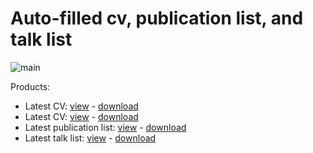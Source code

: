 # Auto-filled cv, publication list, and talk list
![main](https://github.com/RiccardoBuscicchio/CV/actions/workflows/main.yml/badge.svg?branch=main)

Products:
- Latest CV: [view](http://github.com/RiccardoBuscicchio/CV/blob/build/CV.pdf) - [download](http://github.com/RiccardoBuscicchio/CV/raw/build/CV.pdf)
- Latest CV: [view](http://github.com/RiccardoBuscicchio/CV/blob/build/CVshort.pdf) - [download](http://github.com/RiccardoBuscicchio/CV/raw/build/CVshort.pdf)
- Latest publication list: [view](http://github.com/RiccardoBuscicchio/CV/blob/build/publist.pdf) - [download](http://github.com/RiccardoBuscicchio/CV/raw/build/publist.pdf)
- Latest talk list: [view](http://github.com/RiccardoBuscicchio/CV/blob/build/talklist.pdf) - [download](http://github.com/RiccardoBuscicchio/CV/raw/build/talklist.pdf) 
